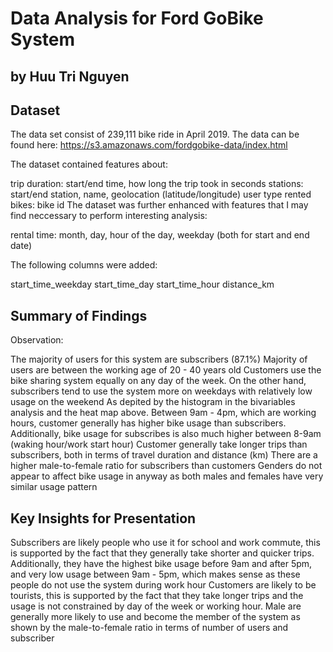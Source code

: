 # Data Analysis for Ford GoBike System
## by Huu Tri Nguyen


## Dataset

The data set consist of 239,111 bike ride in April 2019. The data can be found here: https://s3.amazonaws.com/fordgobike-data/index.html

The dataset contained features about:

trip duration: start/end time, how long the trip took in seconds stations: start/end station, name, geolocation (latitude/longitude) user type rented bikes: bike id The dataset was further enhanced with features that I may find neccessary to perform interesting analysis:

rental time: month, day, hour of the day, weekday (both for start and end date)

The following columns were added:

start_time_weekday
start_time_day
start_time_hour
distance_km

## Summary of Findings

Observation:

The majority of users for this system are subscribers (87.1%)
Majority of users are between the working age of 20 - 40 years old
Customers use the bike sharing system equally on any day of the week. On the other hand, subscribers tend to use the system more on weekdays with relatively low usage on the weekend
As depited by the histogram in the bivariables analysis and the heat map above. Between 9am - 4pm, which are working hours, customer generally has higher bike usage than subscribers. Additionally, bike usage for subscribes is also much higher between 8-9am (waking hour/work start hour)
Customer generally take longer trips than subscribers, both in terms of travel duration and distance (km)
There are a higher male-to-female ratio for subscribers than customers
Genders do not appear to affect bike usage in anyway as both males and females have very similar usage pattern


## Key Insights for Presentation

Subscribers are likely people who use it for school and work commute, this is supported by the fact that they generally take shorter and quicker trips. Additionally, they have the highest bike usage before 9am and after 5pm, and very low usage between 9am - 5pm, which makes sense as these people do not use the system during work hour
Customers are likely to be tourists, this is supported by the fact that they take longer trips and the usage is not constrained by day of the week or working hour.
Male are generally more likely to use and become the member of the system as shown by the male-to-female ratio in terms of number of users and subscriber